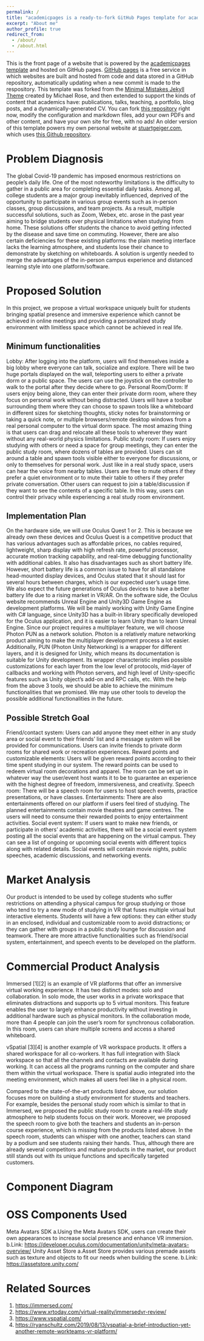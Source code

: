 ```yaml
---
permalink: /
title: "academicpages is a ready-to-fork GitHub Pages template for academic personal websites"
excerpt: "About me"
author_profile: true
redirect_from: 
  - /about/
  - /about.html
---
```


This is the front page of a website that is powered by the [academicpages template](https://github.com/academicpages/academicpages.github.io) and hosted on GitHub pages. [GitHub pages](https://pages.github.com) is a free service in which websites are built and hosted from code and data stored in a GitHub repository, automatically updating when a new commit is made to the respository. This template was forked from the [Minimal Mistakes Jekyll Theme](https://mmistakes.github.io/minimal-mistakes/) created by Michael Rose, and then extended to support the kinds of content that academics have: publications, talks, teaching, a portfolio, blog posts, and a dynamically-generated CV. You can fork [this repository](https://github.com/academicpages/academicpages.github.io) right now, modify the configuration and markdown files, add your own PDFs and other content, and have your own site for free, with no ads! An older version of this template powers my own personal website at [stuartgeiger.com](http://stuartgeiger.com), which uses [this Github repository](https://github.com/staeiou/staeiou.github.io).

Problem Diagnosis
======
The global Covid-19 pandemic has imposed enormous restrictions on people’s daily life. One of the most noteworthy limitations is the difficulty to gather in a public area for completing essential daily tasks. Among all, college students are a major group inevitably influenced, deprived of the opportunity to participate in various group events such as in-person classes, group discussions, and team projects. As a result, multiple successful solutions, such as Zoom, Webex, etc. arose in the past year aiming to bridge students over physical limitations when studying from home. These solutions offer students the chance to avoid getting infected by the disease and save time on commuting. However, there are also certain deficiencies for these existing platforms: the plain meeting interface lacks the learning atmosphere, and students lose their chance to demonstrate by sketching on whiteboards. A solution is urgently needed to merge the advantages of the in-person campus experience and distanced learning style into one platform/software. 

Proposed Solution
======
In this project, we propose a virtual workspace uniquely built for students bringing spatial presence and immersive experience which cannot be achieved in online meetings and providing a personalized study environment with limitless space which cannot be achieved in real life.

Minimum functionalities
-------
Lobby: After logging into the platform, users will find themselves inside a big lobby where everyone can talk, socialize and explore. There will be two huge portals displayed on the wall, teleporting users to either a private dorm or a public space. The users can use the joystick on the controller to walk to the portal after they decide where to go. 
Personal Room/Dorm:  If users enjoy being alone, they can enter their private dorm room, where they focus on personal work without being distracted. Users will have a toolbar surrounding them where they can choose to spawn tools like a whiteboard in different sizes for sketching thoughts, sticky notes for brainstorming or taking a quick note, or multiple browsers/remote desktop windows from a real personal computer to the virtual dorm space. The most amazing thing is that users can drag and relocate all these tools to wherever they want without any real-world physics limitations.
Public study room: If users enjoy studying with others or need a space for group meetings, they can enter the public study room, where dozens of tables are provided. Users can sit around a table and spawn tools visible either to everyone for discussions, or only to themselves for personal work. Just like in a real study space, users can hear the voice from nearby tables. Users are free to mute others if they prefer a quiet environment or to mute their table to others if they prefer private conversation. Other users can request to join a table/discussion if they want to see the contents of a specific table. In this way, users can control their privacy while experiencing a real study room environment. 

Implementation Plan
------
On the hardware side, we will use Oculus Quest 1 or 2. This is because we already own these devices and Oculus Quest is a competitive product that has various advantages such as affordable prices, no cables required, lightweight, sharp display with high refresh rate, powerful processor, accurate motion tracking capability, and real-time debugging functionality with additional cables. It also has disadvantages such as short battery life. However, short battery life is a common issue to have for all standalone head-mounted display devices, and Oculus stated that it should last for several hours between charges, which is our expected user’s usage time. We also expect the future generations of Oculus devices to have a better battery life due to a rising market in VR/AR.
On the software side, the Oculus website recommends Unreal Engine and Unity3D Game Engine as development platforms. We will be mainly working with Unity Game Engine with C# language, since Unity3D has a built-in library specifically developed for the Oculus application, and it is easier to learn Unity than to learn Unreal Engine.
Since our project requires a multiplayer feature, we will choose Photon PUN as a network solution. Photon is a relatively mature networking product aiming to make the multiplayer development process a lot easier. Additionally, PUN (Photon Unity Networking) is a wrapper for different layers, and it is designed for Unity, which means its documentation is suitable for Unity development. Its wrapper characteristic implies possible customizations for each layer from the low level of protocols, mid-layer of callbacks and working with Photon servers, and high level of Unity-specific features such as Unity object’s add-on and RPC calls, etc.
With the help from the above 3 tools, we should be able to achieve the minimum functionalities that we promised. We may use other tools to develop the possible additional functionalities in the future.

Possible Stretch Goal
------
Friend/contact system: Users can add anyone they meet either in any study area or social event to their friends’ list and a message system will be provided for communications. Users can invite friends to private dorm rooms for shared work or recreation experiences.
Reward points and customizable elements: Users will be given reward points according to their time spent studying in our system. The reward points can be used to redeem virtual room decorations and apparel. The room can be set up in whatever way the user/event host wants it to be to guarantee an experience with the highest degree of freedom, immersiveness, and creativity.
Speech room: There will be a speech room for users to host speech events, practice presentations, or have classes. 
Entertainments: There are also entertainments offered on our platform if users feel tired of studying. The planned entertainments contain movie theatres and game centres. The users will need to consume their rewarded points to enjoy entertainment activities.
Social event system: If users want to make new friends, or participate in others’ academic activities, there will be a social event system posting all the social events that are happening on the virtual campus. They can see a list of ongoing or upcoming social events with different topics along with related details. Social events will contain movie nights, public speeches, academic discussions, and networking events.

Market Analysis
======
Our product is intended to be used by college students who suffer restrictions on attending a physical campus for group studying or those who tend to try a new mode of studying in VR that fuses multiple virtual but interactive elements. Students will have a few options: they can either study in an enclosed, individual and customizable room to avoid distractions; or they can gather with groups in a public study lounge for discussion and teamwork. There are more attractive functionalities such as friend/social system, entertainment, and speech events to be developed on the platform.

Commercial Product Analysis
======
Immersed [1][2] is an example of VR platforms that offer an immersive virtual working experience. It has two distinct modes: solo and collaboration. In solo mode, the user works in a private workspace that eliminates distractions and supports up to 5 virtual monitors. This feature enables the user to largely enhance productivity without investing in additional hardware such as physical monitors. In the collaboration mode, more than 4 people can join the user’s room for synchronous collaboration. In this room, users can share multiple screens and access a shared whiteboard.

vSpatial [3][4] is another example of VR workspace products. It offers a shared workspace for all co-workers. It has full integration with Slack workspace so that all the channels and contacts are available during working. It can access all the programs running on the computer and share them within the virtual workspace. There is spatial audio integrated into the meeting environment, which makes all users feel like in a physical room.

Compared to the state-of-the-art products listed above, our solution focuses more on building a study environment for students and teachers. For example, besides the personal study room which is similar to that in Immersed, we proposed the public study room to create a real-life study atmosphere to help students focus on their work. Moreover, we proposed the speech room to give both the teachers and students an in-person course experience, which is missing from the products listed above. In the speech room, students can whisper with one another, teachers can stand by a podium and see students raising their hands. Thus, although there are already several competitors and mature products in the market, our product still stands out with its unique functions and specifically targeted customers. 

Component Diagram
======

OSS Components Used
======
Meta Avatars SDK
a.Using the Meta Avatars SDK, users can create their own appearances to increase social presence and enhance VR immersion.
b.Link: https://developer.oculus.com/documentation/unity/meta-avatars-overview/
Unity Asset Store
a.Asset Store provides various premade assets such as texture and objects to fit our needs when building the scene.
b.Link: https://assetstore.unity.com/

Related Sources
======
1. https://immersed.com/
2. https://www.xrtoday.com/virtual-reality/immersedvr-review/
3. https://www.vspatial.com/
4. https://ryanschultz.com/2019/08/13/vspatial-a-brief-introduction-yet-another-remote-workteams-vr-platform/
